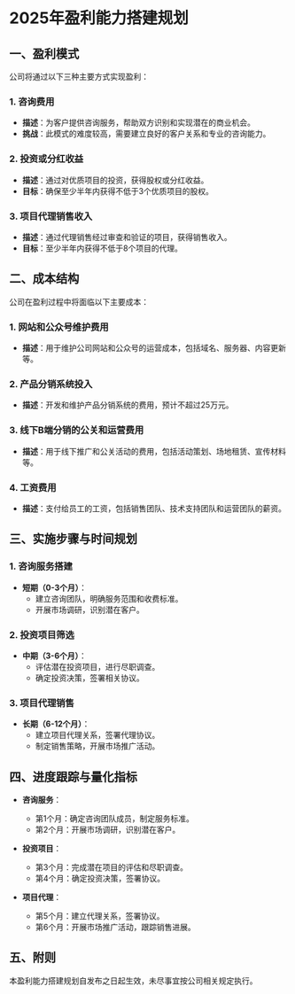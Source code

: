 # 2025年盈利能力搭建规划

## 一、盈利模式
公司将通过以下三种主要方式实现盈利：

### 1. 咨询费用
- **描述**：为客户提供咨询服务，帮助双方识别和实现潜在的商业机会。
- **挑战**：此模式的难度较高，需要建立良好的客户关系和专业的咨询能力。

### 2. 投资或分红收益
- **描述**：通过对优质项目的投资，获得股权或分红收益。
- **目标**：确保至少半年内获得不低于3个优质项目的股权。

### 3. 项目代理销售收入
- **描述**：通过代理销售经过审查和验证的项目，获得销售收入。
- **目标**：至少半年内获得不低于8个项目的代理。

## 二、成本结构
公司在盈利过程中将面临以下主要成本：

### 1. 网站和公众号维护费用
- **描述**：用于维护公司网站和公众号的运营成本，包括域名、服务器、内容更新等。

### 2. 产品分销系统投入
- **描述**：开发和维护产品分销系统的费用，预计不超过25万元。

### 3. 线下B端分销的公关和运营费用
- **描述**：用于线下推广和公关活动的费用，包括活动策划、场地租赁、宣传材料等。

### 4. 工资费用
- **描述**：支付给员工的工资，包括销售团队、技术支持团队和运营团队的薪资。

## 三、实施步骤与时间规划
### 1. 咨询服务搭建
- **短期（0-3个月）**：
  - 建立咨询团队，明确服务范围和收费标准。
  - 开展市场调研，识别潜在客户。

### 2. 投资项目筛选
- **中期（3-6个月）**：
  - 评估潜在投资项目，进行尽职调查。
  - 确定投资决策，签署相关协议。

### 3. 项目代理销售
- **长期（6-12个月）**：
  - 建立项目代理关系，签署代理协议。
  - 制定销售策略，开展市场推广活动。

## 四、进度跟踪与量化指标
- **咨询服务**：
  - 第1个月：确定咨询团队成员，制定服务标准。
  - 第2个月：开展市场调研，识别潜在客户。

- **投资项目**：
  - 第3个月：完成潜在项目的评估和尽职调查。
  - 第4个月：确定投资决策，签署协议。

- **项目代理**：
  - 第5个月：建立代理关系，签署协议。
  - 第6个月：开展市场推广活动，跟踪销售进展。

## 五、附则
本盈利能力搭建规划自发布之日起生效，未尽事宜按公司相关规定执行。 